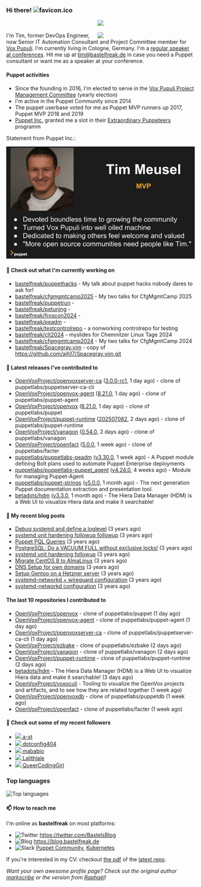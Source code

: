 ### Hi there! ![favicon.ico](https://raw.githubusercontent.com/bastelfreak/bastelfreak/master/favicon.ico)

<p align="center">
  <a href="https://github.com/ryo-ma/github-profile-trophy"><img src="https://github-profile-trophy.vercel.app/?username=bastelfreak&theme=darkhub&margin-w=15&margin-h=15&no-frame=true&column=5"/></a>
</p>

<img align="right" src="https://avatars.githubusercontent.com/bastelfreak" width="260">

I'm Tim, former DevOps Engineer, now Senior IT Automation Consultant and Project
Committee member for [Vox Pupuli](https://voxpupuli.org).
I'm currently living in Cologne, Germany. I'm a
[regular speaker at conferences](https://github.com/bastelfreak/talks#collection-of-talks-proposals-and-related-stuff).
Hit me up at [tim@bastelfreak.de](mailto:tim@bastelfeak.de) in case you need a
Puppet consultant or want me as a speaker at your conference.

#### Puppet activities

* Since the founding in 2016, I'm elected to serve in the [Vox Pupuli Project Management Committee](https://voxpupuli.org/blog/2016/10/12/pmc-election-results/) (yearly election)
* I'm active in the Puppet Community since 2014
* The puppet userbase voted for me as Puppet MVP runners up 2017, Puppet MVP 2018 and 2019
* [Puppet Inc.](https://puppet.com) granted me a slot in their [Extraordinary Puppeteers](https://puppet-champions.github.io/profiles.html) programm

Statement from Puppet Inc.:

![mvp statement](https://raw.githubusercontent.com/bastelfreak/bastelfreak/master/MVP.png)

#### 🌱 Check out what I'm currently working on


- [bastelfreak/puppethacks](https://github.com/bastelfreak/puppethacks) - My talk about puppet hacks nobody dares to ask for!
- [bastelfreak/cfgmgmtcamp2025](https://github.com/bastelfreak/cfgmgmtcamp2025) - My two talks for CfgMgmtCamp 2025
- [bastelfreak/puppetrun](https://github.com/bastelfreak/puppetrun) - 
- [bastelfreak/petuning](https://github.com/bastelfreak/petuning) - 
- [bastelfreak/froscon2024](https://github.com/bastelfreak/froscon2024) - 
- [bastelfreak/peadm](https://github.com/bastelfreak/peadm) - 
- [bastelfreak/testcontrolrepo](https://github.com/bastelfreak/testcontrolrepo) - a nonworking controlrepo for testing
- [bastelfreak/clt2024](https://github.com/bastelfreak/clt2024) - myslides for Chemnitzer Linux Tage 2024
- [bastelfreak/cfgmgmtcamp2024](https://github.com/bastelfreak/cfgmgmtcamp2024) - My two talks for CfgMgmtCamp 2024
- [bastelfreak/Spacegray.vim](https://github.com/bastelfreak/Spacegray.vim) - copy of https://github.com/ajh17/Spacegray.vim.git

#### 🔭 Latest releases I've contributed to


- [OpenVoxProject/openvoxserver-ca](https://github.com/OpenVoxProject/openvoxserver-ca) ([3.0.0-rc1](https://github.com/OpenVoxProject/openvoxserver-ca/releases/tag/3.0.0-rc1), 1 day ago) - clone of puppetlabs/puppetserver-ca-cli
- [OpenVoxProject/openvox-agent](https://github.com/OpenVoxProject/openvox-agent) ([8.21.0](https://github.com/OpenVoxProject/openvox-agent/releases/tag/8.21.0), 1 day ago) - clone of puppetlabs/puppet-agent
- [OpenVoxProject/openvox](https://github.com/OpenVoxProject/openvox) ([8.21.0](https://github.com/OpenVoxProject/openvox/releases/tag/8.21.0), 1 day ago) - clone of puppetlabs/puppet
- [OpenVoxProject/puppet-runtime](https://github.com/OpenVoxProject/puppet-runtime) ([202507082](https://github.com/OpenVoxProject/puppet-runtime/releases/tag/202507082), 2 days ago) - clone of puppetlabs/puppet-runtime
- [OpenVoxProject/vanagon](https://github.com/OpenVoxProject/vanagon) ([0.54.0](https://github.com/OpenVoxProject/vanagon/releases/tag/0.54.0), 2 days ago) - clone of puppetlabs/vanagon
- [OpenVoxProject/openfact](https://github.com/OpenVoxProject/openfact) ([5.0.0](https://github.com/OpenVoxProject/openfact/releases/tag/5.0.0), 1 week ago) - clone of puppetlabs/facter
- [puppetlabs/puppetlabs-peadm](https://github.com/puppetlabs/puppetlabs-peadm) ([v3.30.0](https://github.com/puppetlabs/puppetlabs-peadm/releases/tag/v3.30.0), 1 week ago) - A Puppet module defining Bolt plans used to automate Puppet Enterprise deployments
- [puppetlabs/puppetlabs-puppet_agent](https://github.com/puppetlabs/puppetlabs-puppet_agent) ([v4.24.0](https://github.com/puppetlabs/puppetlabs-puppet_agent/releases/tag/v4.24.0), 4 weeks ago) - Module for managing Puppet-Agent
- [puppetlabs/puppet-strings](https://github.com/puppetlabs/puppet-strings) ([v5.0.0](https://github.com/puppetlabs/puppet-strings/releases/tag/v5.0.0), 1 month ago) - The next generation Puppet documentation extraction and presentation tool.
- [betadots/hdm](https://github.com/betadots/hdm) ([v3.3.0](https://github.com/betadots/hdm/releases/tag/v3.3.0), 1 month ago) - The Hiera Data Manager (HDM) is a Web UI to visualize Hiera data and make it searchable!

#### 📜 My recent blog posts


- [Debug systemd and define a loglevel](https://blog.bastelfreak.de/2022/02/debug-systemd-and-define-a-loglevel/) (3 years ago)
- [systemd unit hardening followup followup](https://blog.bastelfreak.de/2022/01/systemd-unit-hardening-followup-followup/) (3 years ago)
- [Puppet PQL Queries](https://blog.bastelfreak.de/2022/01/puppet-pql-queries/) (3 years ago)
- [PostgreSQL: Do a VACUUM FULL without exclusive locks!](https://blog.bastelfreak.de/2022/01/postgresql-do-a-vacuum-full-without-exclusive-locks/) (3 years ago)
- [systemd unit hardening followup](https://blog.bastelfreak.de/2022/01/systemd-unit-hardening-followup/) (3 years ago)
- [Migrate CentOS 8 to AlmaLinux](https://blog.bastelfreak.de/2022/01/migrate-centos-8-to-almalinux/) (3 years ago)
- [DNS Setup for own domains](https://blog.bastelfreak.de/2022/01/dns-setup-for-own-domains/) (3 years ago)
- [Setup Gentoo on a Hetzner server](https://blog.bastelfreak.de/2022/01/setup-gentoo-on-a-hetzner-server/) (3 years ago)
- [systemd-networkd &#43; wireguard configuration](https://blog.bastelfreak.de/2022/01/systemd-networkd-wireguard-configuration/) (3 years ago)
- [systemd-networkd configuration](https://blog.bastelfreak.de/2022/01/systemd-networkd-configuration/) (3 years ago)

#### The last 10 repositories I contributed to


- [OpenVoxProject/openvox](https://github.com/OpenVoxProject/openvox) - clone of puppetlabs/puppet (1 day ago)
- [OpenVoxProject/openvox-agent](https://github.com/OpenVoxProject/openvox-agent) - clone of puppetlabs/puppet-agent (1 day ago)
- [OpenVoxProject/openvoxserver-ca](https://github.com/OpenVoxProject/openvoxserver-ca) - clone of puppetlabs/puppetserver-ca-cli (1 day ago)
- [OpenVoxProject/ezbake](https://github.com/OpenVoxProject/ezbake) - clone of puppetlabs/ezbake (2 days ago)
- [OpenVoxProject/vanagon](https://github.com/OpenVoxProject/vanagon) - clone of puppetlabs/vanagon (2 days ago)
- [OpenVoxProject/puppet-runtime](https://github.com/OpenVoxProject/puppet-runtime) - clone of puppetlabs/puppet-runtime (2 days ago)
- [betadots/hdm](https://github.com/betadots/hdm) - The Hiera Data Manager (HDM) is a Web UI to visualize Hiera data and make it searchable! (3 days ago)
- [OpenVoxProject/voxoculi](https://github.com/OpenVoxProject/voxoculi) - Tooling to visualize the OpenVox projects and artifacts, and to see how they are related together (1 week ago)
- [OpenVoxProject/openvoxdb](https://github.com/OpenVoxProject/openvoxdb) - clone of puppetlabs/puppetdb (1 week ago)
- [OpenVoxProject/openfact](https://github.com/OpenVoxProject/openfact) - clone of puppetlabs/facter (1 week ago)

#### 👥 Check out some of my recent followers


- [<img src="https://avatars.githubusercontent.com/u/63122?v=4" height="20"/> a-st](https://github.com/a-st)
- [<img src="https://avatars.githubusercontent.com/u/119617043?u=df5574bd55e232f59a1e38982b2f6a0a70b2db87&amp;v=4" height="20"/> dotconfig404](https://github.com/dotconfig404)
- [<img src="https://avatars.githubusercontent.com/u/5828237?u=76b39de5ba51d4e9c9a926b50b33b57c42ecabe8&amp;v=4" height="20"/> mababio](https://github.com/mababio)
- [<img src="https://avatars.githubusercontent.com/u/198344850?v=4" height="20"/> Lalithlale](https://github.com/Lalithlale)
- [<img src="https://avatars.githubusercontent.com/u/823281?u=00e4f0e170b77ddbdafd7e690fca529545301462&amp;v=4" height="20"/> QueerCodingGirl](https://github.com/QueerCodingGirl)

### Top languages

![Top languages](https://github-readme-stats.vercel.app/api/top-langs/?username=bastelfreak&hide_title=true)

#### 📫 How to reach me

I'm online as **bastelfreak** on most platforms:

- <img src="https://raw.githubusercontent.com/FortAwesome/Font-Awesome/master/svgs/brands/twitter.svg" width="20" alt="Twitter" /> https://twitter.com/BastelsBlog
- <img src="https://raw.githubusercontent.com/FortAwesome/Font-Awesome/master/svgs/brands/wordpress.svg" width="20" alt="Blog" /> https://blog.bastelfreak.de
- <img src="https://raw.githubusercontent.com/FortAwesome/Font-Awesome/master/svgs/brands/slack.svg" width="20" alt="Slack" /> [Puppet Community](https://slack.puppet.com/), [Kubernetes](https://slack.k8s.io/)

If you're interested in my CV: checkout [the pdf](https://github.com/bastelfreak/cv/raw/master/content-en.pdf) of the [latext repo](https://github.com/bastelfreak/cv#readme).

*Want your own awesome profile page? Check out the original author [markscribe](https://github.com/muesli/markscribe) or the version from [Raphaël](https://github.com/raphink/raphink#hi-there-)!*
